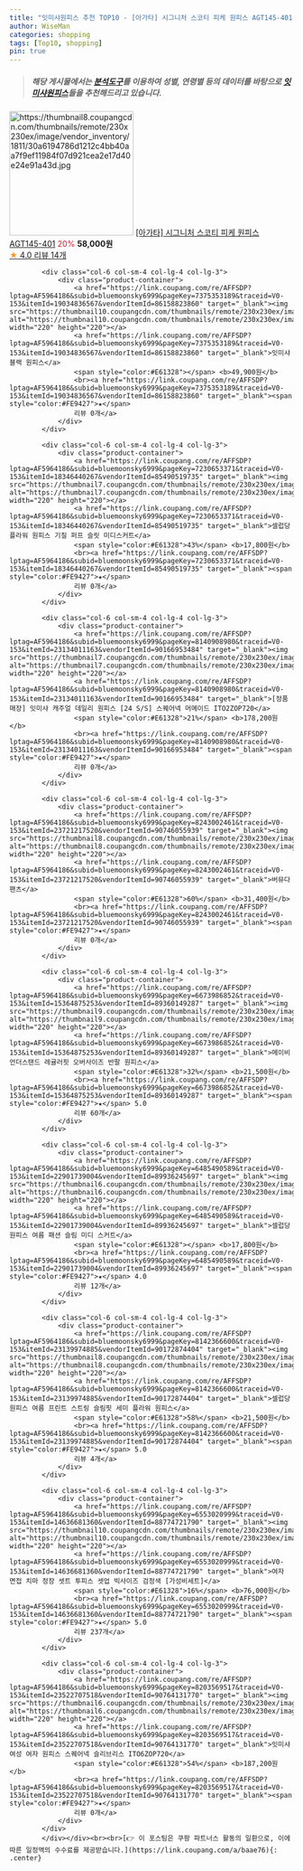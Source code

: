 ```yaml
---
title: "잇미샤원피스 추천 TOP10 - [아가타] 시그니처 스코티 피케 원피스 AGT145-401"
author: WiseMan
categories: shopping
tags: [Top10, shopping]
pin: true
---
```


> ##### 해당 게시물에서는 [**분석도구**](https://itemscout.io/)를 이용하여 **성별**, **연령별** 등의 데이터를 바탕으로 [**잇미샤원피스**](https://link.coupang.com/a/baae76)들을 추천해드리고 있습니다.
<div class="container"><div class="row">
            <div class="col-6 col-sm-4 col-lg-4 col-lg-3">
                <div class="product-container">
                    <a href="https://link.coupang.com/re/AFFSDP?lptag=AF5964186&subid=bluemoonsky6999&pageKey=8011891417&traceid=V0-153&itemId=22353756533&vendorItemId=89476620483" target="_blank"><img src="https://thumbnail8.coupangcdn.com/thumbnails/remote/230x230ex/image/vendor_inventory/1811/30a6194786d1212c4bb40aa7f9ef11984f07d921cea2e17d40e24e91a43d.jpg" alt="https://thumbnail8.coupangcdn.com/thumbnails/remote/230x230ex/image/vendor_inventory/1811/30a6194786d1212c4bb40aa7f9ef11984f07d921cea2e17d40e24e91a43d.jpg" width="220" height="220"></a>
                    <a href="https://link.coupang.com/re/AFFSDP?lptag=AF5964186&subid=bluemoonsky6999&pageKey=8011891417&traceid=V0-153&itemId=22353756533&vendorItemId=89476620483" target="_blank">[아가타] 시그니처 스코티 피케 원피스 AGT145-401</a>
                    <span style="color:#E61328">20%</span> <b>58,000원</b>
                    <br><a href="https://link.coupang.com/re/AFFSDP?lptag=AF5964186&subid=bluemoonsky6999&pageKey=8011891417&traceid=V0-153&itemId=22353756533&vendorItemId=89476620483" target="_blank"><span style="color:#FE9427">★</span> 4.0
                    리뷰 14개</a>
                </div>
            </div>
            
            <div class="col-6 col-sm-4 col-lg-4 col-lg-3">
                <div class="product-container">
                    <a href="https://link.coupang.com/re/AFFSDP?lptag=AF5964186&subid=bluemoonsky6999&pageKey=7375353189&traceid=V0-153&itemId=19034836567&vendorItemId=86158823860" target="_blank"><img src="https://thumbnail10.coupangcdn.com/thumbnails/remote/230x230ex/image/vendor_inventory/8e98/e35b316750e89928caf9f6c2d390ad9602736d755868c13455e1c79703fa.jpg" alt="https://thumbnail10.coupangcdn.com/thumbnails/remote/230x230ex/image/vendor_inventory/8e98/e35b316750e89928caf9f6c2d390ad9602736d755868c13455e1c79703fa.jpg" width="220" height="220"></a>
                    <a href="https://link.coupang.com/re/AFFSDP?lptag=AF5964186&subid=bluemoonsky6999&pageKey=7375353189&traceid=V0-153&itemId=19034836567&vendorItemId=86158823860" target="_blank">잇미샤 블랙 원피스</a>
                    <span style="color:#E61328"></span> <b>49,900원</b>
                    <br><a href="https://link.coupang.com/re/AFFSDP?lptag=AF5964186&subid=bluemoonsky6999&pageKey=7375353189&traceid=V0-153&itemId=19034836567&vendorItemId=86158823860" target="_blank"><span style="color:#FE9427">★</span> 
                    리뷰 0개</a>
                </div>
            </div>
            
            <div class="col-6 col-sm-4 col-lg-4 col-lg-3">
                <div class="product-container">
                    <a href="https://link.coupang.com/re/AFFSDP?lptag=AF5964186&subid=bluemoonsky6999&pageKey=7230653371&traceid=V0-153&itemId=18346440267&vendorItemId=85490519735" target="_blank"><img src="https://thumbnail7.coupangcdn.com/thumbnails/remote/230x230ex/image/vendor_inventory/e15d/d395704ec64a5f999adfac3c3205c5e7b00b2286e29df255b84cc85b4c32.jpg" alt="https://thumbnail7.coupangcdn.com/thumbnails/remote/230x230ex/image/vendor_inventory/e15d/d395704ec64a5f999adfac3c3205c5e7b00b2286e29df255b84cc85b4c32.jpg" width="220" height="220"></a>
                    <a href="https://link.coupang.com/re/AFFSDP?lptag=AF5964186&subid=bluemoonsky6999&pageKey=7230653371&traceid=V0-153&itemId=18346440267&vendorItemId=85490519735" target="_blank">셀럽당 플라워 원피스 기질 퍼프 슬릿 미디스커트</a>
                    <span style="color:#E61328">43%</span> <b>17,800원</b>
                    <br><a href="https://link.coupang.com/re/AFFSDP?lptag=AF5964186&subid=bluemoonsky6999&pageKey=7230653371&traceid=V0-153&itemId=18346440267&vendorItemId=85490519735" target="_blank"><span style="color:#FE9427">★</span> 
                    리뷰 0개</a>
                </div>
            </div>
            
            <div class="col-6 col-sm-4 col-lg-4 col-lg-3">
                <div class="product-container">
                    <a href="https://link.coupang.com/re/AFFSDP?lptag=AF5964186&subid=bluemoonsky6999&pageKey=8140908980&traceid=V0-153&itemId=23134011163&vendorItemId=90166953484" target="_blank"><img src="https://thumbnail7.coupangcdn.com/thumbnails/remote/230x230ex/image/vendor_inventory/90ea/b93e0ac23651d987a6392798bb64085947c2ac163f20ad3fdf6cc5fdf654.jpg" alt="https://thumbnail7.coupangcdn.com/thumbnails/remote/230x230ex/image/vendor_inventory/90ea/b93e0ac23651d987a6392798bb64085947c2ac163f20ad3fdf6cc5fdf654.jpg" width="220" height="220"></a>
                    <a href="https://link.coupang.com/re/AFFSDP?lptag=AF5964186&subid=bluemoonsky6999&pageKey=8140908980&traceid=V0-153&itemId=23134011163&vendorItemId=90166953484" target="_blank">[정품매장] 잇미샤 캐주얼 데일리 원피스 [24 S/S] 스퀘어넥 머메이드 ITO2ZOP720</a>
                    <span style="color:#E61328">21%</span> <b>178,200원</b>
                    <br><a href="https://link.coupang.com/re/AFFSDP?lptag=AF5964186&subid=bluemoonsky6999&pageKey=8140908980&traceid=V0-153&itemId=23134011163&vendorItemId=90166953484" target="_blank"><span style="color:#FE9427">★</span> 
                    리뷰 0개</a>
                </div>
            </div>
            
            <div class="col-6 col-sm-4 col-lg-4 col-lg-3">
                <div class="product-container">
                    <a href="https://link.coupang.com/re/AFFSDP?lptag=AF5964186&subid=bluemoonsky6999&pageKey=8243002461&traceid=V0-153&itemId=23721217520&vendorItemId=90746055939" target="_blank"><img src="https://thumbnail8.coupangcdn.com/thumbnails/remote/230x230ex/image/vendor_inventory/391a/0a12a3554ee050f81f76aaff65580077b40022b14eb54b47df81e51d0498.png" alt="https://thumbnail8.coupangcdn.com/thumbnails/remote/230x230ex/image/vendor_inventory/391a/0a12a3554ee050f81f76aaff65580077b40022b14eb54b47df81e51d0498.png" width="220" height="220"></a>
                    <a href="https://link.coupang.com/re/AFFSDP?lptag=AF5964186&subid=bluemoonsky6999&pageKey=8243002461&traceid=V0-153&itemId=23721217520&vendorItemId=90746055939" target="_blank">버뮤다팬츠</a>
                    <span style="color:#E61328">60%</span> <b>31,400원</b>
                    <br><a href="https://link.coupang.com/re/AFFSDP?lptag=AF5964186&subid=bluemoonsky6999&pageKey=8243002461&traceid=V0-153&itemId=23721217520&vendorItemId=90746055939" target="_blank"><span style="color:#FE9427">★</span> 
                    리뷰 0개</a>
                </div>
            </div>
            
            <div class="col-6 col-sm-4 col-lg-4 col-lg-3">
                <div class="product-container">
                    <a href="https://link.coupang.com/re/AFFSDP?lptag=AF5964186&subid=bluemoonsky6999&pageKey=6673986852&traceid=V0-153&itemId=15364875253&vendorItemId=89360149287" target="_blank"><img src="https://thumbnail9.coupangcdn.com/thumbnails/remote/230x230ex/image/vendor_inventory/6648/8b8efe42524ab692ac026a05e4a4eef845e51cafb98da76c6e090715c540.jpg" alt="https://thumbnail9.coupangcdn.com/thumbnails/remote/230x230ex/image/vendor_inventory/6648/8b8efe42524ab692ac026a05e4a4eef845e51cafb98da76c6e090715c540.jpg" width="220" height="220"></a>
                    <a href="https://link.coupang.com/re/AFFSDP?lptag=AF5964186&subid=bluemoonsky6999&pageKey=6673986852&traceid=V0-153&itemId=15364875253&vendorItemId=89360149287" target="_blank">메이비언더스탠드 레귤러핏 오버사이즈 반팔 원피스</a>
                    <span style="color:#E61328">32%</span> <b>21,500원</b>
                    <br><a href="https://link.coupang.com/re/AFFSDP?lptag=AF5964186&subid=bluemoonsky6999&pageKey=6673986852&traceid=V0-153&itemId=15364875253&vendorItemId=89360149287" target="_blank"><span style="color:#FE9427">★</span> 5.0
                    리뷰 60개</a>
                </div>
            </div>
            
            <div class="col-6 col-sm-4 col-lg-4 col-lg-3">
                <div class="product-container">
                    <a href="https://link.coupang.com/re/AFFSDP?lptag=AF5964186&subid=bluemoonsky6999&pageKey=6485490589&traceid=V0-153&itemId=22901739004&vendorItemId=89936245697" target="_blank"><img src="https://thumbnail6.coupangcdn.com/thumbnails/remote/230x230ex/image/vendor_inventory/42bc/eb682fe2d47df259a417919642668b9d10be84d5945c17fe1bc9429d7f2b.jpg" alt="https://thumbnail6.coupangcdn.com/thumbnails/remote/230x230ex/image/vendor_inventory/42bc/eb682fe2d47df259a417919642668b9d10be84d5945c17fe1bc9429d7f2b.jpg" width="220" height="220"></a>
                    <a href="https://link.coupang.com/re/AFFSDP?lptag=AF5964186&subid=bluemoonsky6999&pageKey=6485490589&traceid=V0-153&itemId=22901739004&vendorItemId=89936245697" target="_blank">셀럽당 원피스 여름 패션 슬림 미디 스커트</a>
                    <span style="color:#E61328"></span> <b>17,800원</b>
                    <br><a href="https://link.coupang.com/re/AFFSDP?lptag=AF5964186&subid=bluemoonsky6999&pageKey=6485490589&traceid=V0-153&itemId=22901739004&vendorItemId=89936245697" target="_blank"><span style="color:#FE9427">★</span> 4.0
                    리뷰 12개</a>
                </div>
            </div>
            
            <div class="col-6 col-sm-4 col-lg-4 col-lg-3">
                <div class="product-container">
                    <a href="https://link.coupang.com/re/AFFSDP?lptag=AF5964186&subid=bluemoonsky6999&pageKey=8142366600&traceid=V0-153&itemId=23139974885&vendorItemId=90172874404" target="_blank"><img src="https://thumbnail8.coupangcdn.com/thumbnails/remote/230x230ex/image/vendor_inventory/6011/58a9c424e4435188ff6fa0abfc913ddb362e132ca54419b37f63ec5f2ac1.png" alt="https://thumbnail8.coupangcdn.com/thumbnails/remote/230x230ex/image/vendor_inventory/6011/58a9c424e4435188ff6fa0abfc913ddb362e132ca54419b37f63ec5f2ac1.png" width="220" height="220"></a>
                    <a href="https://link.coupang.com/re/AFFSDP?lptag=AF5964186&subid=bluemoonsky6999&pageKey=8142366600&traceid=V0-153&itemId=23139974885&vendorItemId=90172874404" target="_blank">셀럽당 원피스 여름 프린트 스트링 슬림핏 세미 플라워 원피스</a>
                    <span style="color:#E61328">58%</span> <b>21,500원</b>
                    <br><a href="https://link.coupang.com/re/AFFSDP?lptag=AF5964186&subid=bluemoonsky6999&pageKey=8142366600&traceid=V0-153&itemId=23139974885&vendorItemId=90172874404" target="_blank"><span style="color:#FE9427">★</span> 5.0
                    리뷰 4개</a>
                </div>
            </div>
            
            <div class="col-6 col-sm-4 col-lg-4 col-lg-3">
                <div class="product-container">
                    <a href="https://link.coupang.com/re/AFFSDP?lptag=AF5964186&subid=bluemoonsky6999&pageKey=6553020999&traceid=V0-153&itemId=14636681360&vendorItemId=88774721790" target="_blank"><img src="https://thumbnail10.coupangcdn.com/thumbnails/remote/230x230ex/image/vendor_inventory/f398/5e4bf1ce06564ad81678272929b9a950f1fe11f1a859bcef6daad39298db.jpg" alt="https://thumbnail10.coupangcdn.com/thumbnails/remote/230x230ex/image/vendor_inventory/f398/5e4bf1ce06564ad81678272929b9a950f1fe11f1a859bcef6daad39298db.jpg" width="220" height="220"></a>
                    <a href="https://link.coupang.com/re/AFFSDP?lptag=AF5964186&subid=bluemoonsky6999&pageKey=6553020999&traceid=V0-153&itemId=14636681360&vendorItemId=88774721790" target="_blank">여자 면접 치마 정장 셋트 투피스 셋업 빅사이즈 검정색 [가성비세트]</a>
                    <span style="color:#E61328">16%</span> <b>76,000원</b>
                    <br><a href="https://link.coupang.com/re/AFFSDP?lptag=AF5964186&subid=bluemoonsky6999&pageKey=6553020999&traceid=V0-153&itemId=14636681360&vendorItemId=88774721790" target="_blank"><span style="color:#FE9427">★</span> 5.0
                    리뷰 237개</a>
                </div>
            </div>
            
            <div class="col-6 col-sm-4 col-lg-4 col-lg-3">
                <div class="product-container">
                    <a href="https://link.coupang.com/re/AFFSDP?lptag=AF5964186&subid=bluemoonsky6999&pageKey=8203569517&traceid=V0-153&itemId=23522707518&vendorItemId=90764131770" target="_blank"><img src="https://thumbnail6.coupangcdn.com/thumbnails/remote/230x230ex/image/vendor_inventory/820e/1faa04e3f4a1be27807702c5ff02a359efee1e0209d827d65117d3e38d45.png" alt="https://thumbnail6.coupangcdn.com/thumbnails/remote/230x230ex/image/vendor_inventory/820e/1faa04e3f4a1be27807702c5ff02a359efee1e0209d827d65117d3e38d45.png" width="220" height="220"></a>
                    <a href="https://link.coupang.com/re/AFFSDP?lptag=AF5964186&subid=bluemoonsky6999&pageKey=8203569517&traceid=V0-153&itemId=23522707518&vendorItemId=90764131770" target="_blank">잇미샤 여성 여자 원피스 스퀘어넥 슬리브리스 ITO6ZOP720</a>
                    <span style="color:#E61328">54%</span> <b>187,200원</b>
                    <br><a href="https://link.coupang.com/re/AFFSDP?lptag=AF5964186&subid=bluemoonsky6999&pageKey=8203569517&traceid=V0-153&itemId=23522707518&vendorItemId=90764131770" target="_blank"><span style="color:#FE9427">★</span> 
                    리뷰 0개</a>
                </div>
            </div>
            </div></div><br><br>[👉 이 포스팅은 쿠팡 파트너스 활동의 일환으로, 이에 따른 일정액의 수수료를 제공받습니다.](https://link.coupang.com/a/baae76){: .center}